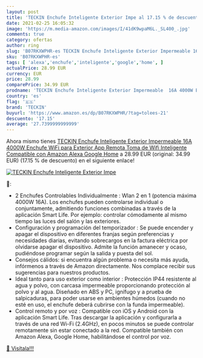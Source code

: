 ```yaml
---
layout: post
title: 'TECKIN Enchufe Inteligente Exterior Impe al 17.15 % de descuento'
date: 2021-02-25 16:05:32
image: 'https://m.media-amazon.com/images/I/41dK9wpaM6L._SL400_.jpg'
comments: true
category: ofertas
author: ring
slug: 'B07RKXWPHR-es TECKIN Enchufe Inteligente Exterior Impermeable 16A 4000W...'
sku: 'B07RKXWPHR-es'
tags: [ 'alexa','enchufe','inteligente','google','home', ]
actualPrice: 28.99 EUR
currency: EUR
price: 28.99
comparePrice: 34.99 EUR
prodname: 'TECKIN Enchufe Inteligente Exterior Impermeable  16A 4000W Enchufe WiFi para Exterior App Remota Toma de Wifi Inteligente Compatible con Amazon Alexa  Google Home'
country: 'es'
flag: '🇪🇸'
brand: 'TECKIN'
buyurl: 'https://www.amazon.es/dp/B07RKXWPHR/?tag=tolees-21'
descuento: '17.15'
average: '27.7399999999999'
---
```


Ahora mismo tienes [TECKIN Enchufe Inteligente Exterior Impermeable  16A 4000W Enchufe WiFi para Exterior App Remota Toma de Wifi Inteligente Compatible con Amazon Alexa  Google Home](https://www.amazon.es/dp/B07RKXWPHR/?tag=tolees-21) a 28.99 EUR (original: 34.99 EUR) (17.15 %  de descuento) en el siguiente enlace!

[![TECKIN Enchufe Inteligente Exterior Impe](https://m.media-amazon.com/images/I/41dK9wpaM6L._SL400_.jpg)](https://www.amazon.es/dp/B07RKXWPHR/?tag=tolees-21)

🔎:

- 2 Enchufes Controlables Individualmente : Wlan 2 en 1 (potencia máxima 4000W 16A). Los enchufes pueden controlarse individual o conjuntamente, admitiendo funciones combinadas a través de la aplicación Smart Life. Por ejemplo: controlar cómodamente al mismo tiempo las luces del salón y las exteriores.
- Configuración y programación del temporizador : Se puede encender y apagar el dispositivo en diferentes franjas según preferencias y necesidades diarias, evitando sobrecargos en la factura eléctrica por olvidarse apagar el dispositivo. Admite la función amanecer y ocaso, pudiéndose programar según la salida y puesta del sol.
- Consejos cálidos: si encuentra algún problema o necesita más ayuda, infórmenos a través de Amazon directamente. Nos complace recibir sus sugerencias para nuestros productos.
- Ideal tanto para uso exterior como interior : Protección IP44 resistente al agua y polvo, con carcasa impermeable proporcionando protección al polvo y al agua. Diseñado en ABS y PC, ignífugo y a prueba de salpicaduras, para poder usarse en ambientes húmedos (cuando no esté en uso, el enchufe deberá cubrirse con la funda impermeable).
- Control remoto y por voz : Compatible con iOS y Android con la aplicación Smart Life. Tras descargar la aplicación y configurarla a través de una red Wi-Fi (2.4GHz), en pocos minutos se puede controlar remotamente sin estar conectado a la red. Compatible también con Amazon Alexa, Google Home, habilitándose el control por voz.

[🛒 Visítala!!!](https://www.amazon.es/dp/B07RKXWPHR/?tag=tolees-21)
